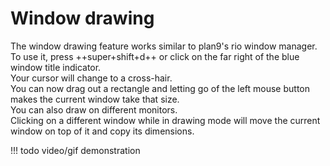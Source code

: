 # Window drawing

The window drawing feature works similar to plan9's rio window manager.  To use
it, press ++super+shift+d++ or click on the far right of the blue window title
indicator.  
Your cursor will change to a cross-hair.  
You can now drag out a rectangle and letting go of the left mouse button makes
the current window take that size.  
You can also draw on different monitors.  
Clicking on a different window while in drawing mode will move the current
window on top of it and copy its dimensions.

!!! todo
    video/gif demonstration
